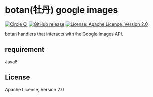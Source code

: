 # botan(牡丹) google images

[![Circle CI](https://circleci.com/gh/masahitojp/botan-google-images.svg?style=svg)](https://circleci.com/gh/masahitojp/botan-google-images)
[![GitHub release](https://img.shields.io/github/release/masahitojp/botan-google-images.svg)](https://github.com/masahitojp/botan-google-images/releases)
[![License: Apache Licence, Version 2.0](https://img.shields.io/badge/license-Apache2-green.svg)](LICENSE)

botan handlers that interacts with the Google Images API.

## requirement

Java8

## License

Apache License, Version 2.0

